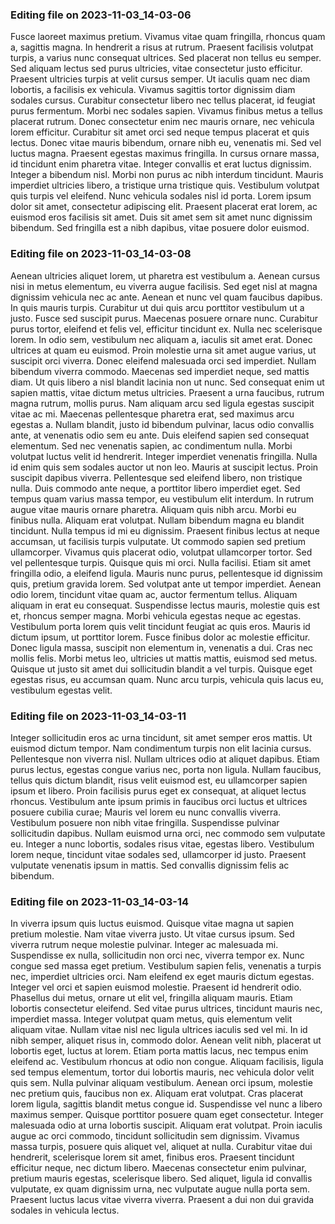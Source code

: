 

### Editing file on 2023-11-03_14-03-06

Fusce laoreet maximus pretium. Vivamus vitae quam fringilla, rhoncus quam a, sagittis magna. In hendrerit a risus at rutrum. Praesent facilisis volutpat turpis, a varius nunc consequat ultrices. Sed placerat non tellus eu semper. Sed aliquam lectus sed purus ultricies, vitae consectetur justo efficitur. Praesent ultricies turpis at velit cursus semper. Ut iaculis quam nec diam lobortis, a facilisis ex vehicula. Vivamus sagittis tortor dignissim diam sodales cursus. Curabitur consectetur libero nec tellus placerat, id feugiat purus fermentum. Morbi nec sodales sapien. Vivamus finibus metus a tellus placerat rutrum. Donec consectetur enim nec mauris ornare, nec vehicula lorem efficitur. Curabitur sit amet orci sed neque tempus placerat et quis lectus. Donec vitae mauris bibendum, ornare nibh eu, venenatis mi.
Sed vel luctus magna. Praesent egestas maximus fringilla. In cursus ornare massa, id tincidunt enim pharetra vitae. Integer convallis et erat luctus dignissim. Integer a bibendum nisl. Morbi non purus ac nibh interdum tincidunt. Mauris imperdiet ultricies libero, a tristique urna tristique quis. Vestibulum volutpat quis turpis vel eleifend. Nunc vehicula sodales nisl id porta. Lorem ipsum dolor sit amet, consectetur adipiscing elit. Praesent placerat erat lorem, ac euismod eros facilisis sit amet. Duis sit amet sem sit amet nunc dignissim bibendum. Sed fringilla est a nibh dapibus, vitae posuere dolor euismod.




### Editing file on 2023-11-03_14-03-08

Aenean ultricies aliquet lorem, ut pharetra est vestibulum a. Aenean cursus nisi in metus elementum, eu viverra augue facilisis. Sed eget nisl at magna dignissim vehicula nec ac ante. Aenean et nunc vel quam faucibus dapibus. In quis mauris turpis. Curabitur ut dui quis arcu porttitor vestibulum ut a justo. Fusce sed suscipit purus. Maecenas posuere ornare nunc. Curabitur purus tortor, eleifend et felis vel, efficitur tincidunt ex. Nulla nec scelerisque lorem. In odio sem, vestibulum nec aliquam a, iaculis sit amet erat. Donec ultrices at quam eu euismod. Proin molestie urna sit amet augue varius, ut suscipit orci viverra.
Donec eleifend malesuada orci sed imperdiet. Nullam bibendum viverra commodo. Maecenas sed imperdiet neque, sed mattis diam. Ut quis libero a nisl blandit lacinia non ut nunc. Sed consequat enim ut sapien mattis, vitae dictum metus ultricies. Praesent a urna faucibus, rutrum magna rutrum, mollis purus. Nam aliquam arcu sed ligula egestas suscipit vitae ac mi. Maecenas pellentesque pharetra erat, sed maximus arcu egestas a. Nullam blandit, justo id bibendum pulvinar, lacus odio convallis ante, at venenatis odio sem eu ante. Duis eleifend sapien sed consequat elementum. Sed nec venenatis sapien, ac condimentum nulla. Morbi volutpat luctus velit id hendrerit. Integer imperdiet venenatis fringilla. Nulla id enim quis sem sodales auctor ut non leo. Mauris at suscipit lectus. Proin suscipit dapibus viverra.
Pellentesque sed eleifend libero, non tristique nulla. Duis commodo ante neque, a porttitor libero imperdiet eget. Sed tempus quam varius massa tempor, eu vestibulum elit interdum. In rutrum augue vitae mauris ornare pharetra. Aliquam quis nibh arcu. Morbi eu finibus nulla. Aliquam erat volutpat. Nullam bibendum magna eu blandit tincidunt. Nulla tempus id mi eu dignissim.
Praesent finibus lectus at neque accumsan, ut facilisis turpis vulputate. Ut commodo sapien sed pretium ullamcorper. Vivamus quis placerat odio, volutpat ullamcorper tortor. Sed vel pellentesque turpis. Quisque quis mi orci. Nulla facilisi. Etiam sit amet fringilla odio, a eleifend ligula. Mauris nunc purus, pellentesque id dignissim quis, pretium gravida lorem. Sed volutpat ante ut tempor imperdiet. Aenean odio lorem, tincidunt vitae quam ac, auctor fermentum tellus. Aliquam aliquam in erat eu consequat. Suspendisse lectus mauris, molestie quis est et, rhoncus semper magna.
Morbi vehicula egestas neque ac egestas. Vestibulum porta lorem quis velit tincidunt feugiat ac quis eros. Mauris id dictum ipsum, ut porttitor lorem. Fusce finibus dolor ac molestie efficitur. Donec ligula massa, suscipit non elementum in, venenatis a dui. Cras nec mollis felis. Morbi metus leo, ultricies ut mattis mattis, euismod sed metus. Quisque ut justo sit amet dui sollicitudin blandit a vel turpis. Quisque eget egestas risus, eu accumsan quam. Nunc arcu turpis, vehicula quis lacus eu, vestibulum egestas velit.




### Editing file on 2023-11-03_14-03-11

Integer sollicitudin eros ac urna tincidunt, sit amet semper eros mattis. Ut euismod dictum tempor. Nam condimentum turpis non elit lacinia cursus. Pellentesque non viverra nisl. Nullam ultrices odio at aliquet dapibus. Etiam purus lectus, egestas congue varius nec, porta non ligula. Nullam faucibus, tellus quis dictum blandit, risus velit euismod est, eu ullamcorper sapien ipsum et libero.
Proin facilisis purus eget ex consequat, at aliquet lectus rhoncus. Vestibulum ante ipsum primis in faucibus orci luctus et ultrices posuere cubilia curae; Mauris vel lorem eu nunc convallis viverra. Vestibulum posuere non nibh vitae fringilla. Suspendisse pulvinar sollicitudin dapibus. Nullam euismod urna orci, nec commodo sem vulputate eu. Integer a nunc lobortis, sodales risus vitae, egestas libero. Vestibulum lorem neque, tincidunt vitae sodales sed, ullamcorper id justo. Praesent vulputate venenatis ipsum in mattis. Sed convallis dignissim felis ac bibendum.




### Editing file on 2023-11-03_14-03-14

In viverra ipsum quis luctus euismod. Quisque vitae magna ut sapien pretium molestie. Nam vitae viverra justo. Ut vitae cursus ipsum. Sed viverra rutrum neque molestie pulvinar. Integer ac malesuada mi. Suspendisse ex nulla, sollicitudin non orci nec, viverra tempor ex.
Nunc congue sed massa eget pretium. Vestibulum sapien felis, venenatis a turpis nec, imperdiet ultricies orci. Nam eleifend ex eget mauris dictum egestas. Integer vel orci et sapien euismod molestie. Praesent id hendrerit odio. Phasellus dui metus, ornare ut elit vel, fringilla aliquam mauris. Etiam lobortis consectetur eleifend. Sed vitae purus ultrices, tincidunt mauris nec, imperdiet massa. Integer volutpat quam metus, quis elementum velit aliquam vitae. Nullam vitae nisl nec ligula ultrices iaculis sed vel mi. In id nibh semper, aliquet risus in, commodo dolor. Aenean velit nibh, placerat ut lobortis eget, luctus at lorem. Etiam porta mattis lacus, nec tempus enim eleifend ac. Vestibulum rhoncus at odio non congue.
Aliquam facilisis, ligula sed tempus elementum, tortor dui lobortis mauris, nec vehicula dolor velit quis sem. Nulla pulvinar aliquam vestibulum. Aenean orci ipsum, molestie nec pretium quis, faucibus non ex. Aliquam erat volutpat. Cras placerat lorem ligula, sagittis blandit metus congue id. Suspendisse vel nunc a libero maximus semper. Quisque porttitor posuere quam eget consectetur. Integer malesuada odio at urna lobortis suscipit.
Aliquam erat volutpat. Proin iaculis augue ac orci commodo, tincidunt sollicitudin sem dignissim. Vivamus massa turpis, posuere quis aliquet vel, aliquet at nulla. Curabitur vitae dui hendrerit, scelerisque lorem sit amet, finibus eros. Praesent tincidunt efficitur neque, nec dictum libero. Maecenas consectetur enim pulvinar, pretium mauris egestas, scelerisque libero. Sed aliquet, ligula id convallis vulputate, ex quam dignissim urna, nec vulputate augue nulla porta sem. Praesent luctus lacus vitae viverra viverra. Praesent a dui non dui gravida sodales in vehicula lectus.


